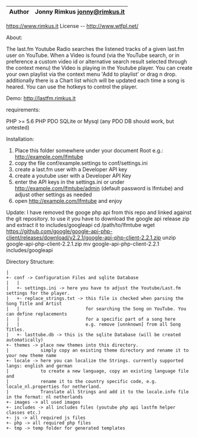 Author | Jonny Rimkus jonny@rimkus.it
------ | ----------------------------

https://www.rimkus.it
License -- http://www.wtfpl.net/



About:

The last.fm Youtube Radio searches the listened tracks of a given last.fm user on YouTube.
When a Video is found (via the YouTube search,
or in preference a custom video id or alternative search result selected through the context menu)
the Video is playing in the Youtube player.
You can create your own playlist via the context menu 'Add to playlist' or drag n drop.
additionally there is a Chart list which will be updated each time a song is heared.
You can use the hotkeys to control the player.


Demo: http://lastfm.rimkus.it


requirements:

PHP >= 5.6
PHP PDO SQLite or Mysql (any PDO DB should work, but untested)


Installation:

1. Place this folder somewhere under your document Root e.g.: http://example.com/lfmtube
2. copy the file conf/example.settings to conf/settings.ini
3. create a last.fm user with a Developer API key
4. create a youtube user with a Developer API Key
5. enter the API keys in the settings.ini or under http://example.com/lfmtube/admin 
   (default password is lfmtube) and adjust other settings as needed
6. open http://example.com/lfmtube and enjoy

Update: I have removed the googe php api from this repo and linked against the git repository.
to use it you have to download the google api release zip and extract it to includes/googleapi
cd /path/to/lfmtube
wget https://github.com/google/google-api-php-client/releases/download/v2.2.1/google-api-php-client-2.2.1.zip
unzip google-api-php-client-2.2.1.zip
mv google-api-php-client-2.2.1 includes/googleapi



Directory Structure:
```
|
+- conf -> Configuration Files and sqlite Database
|   |
|   +- settings.ini -> here you have to adjust the Youtube/Last.fm settings for the player.
|   +- replace_strings.txt -> this file is checked when parsing the Song Title and Artist 
|   |                         for searching the Song on YouTube. You can define replacements 
|   |                         for a specific part of a song here 
|   |                         e.g. remove [unnknown] from all Song Titles.
|   +- lasttube.db -> this is the sqlite Database (will be created automatically)
+- themes -> place new themes into this directory. 
|            simply copy an existing theme directory and rename it to your new theme name
+- locale -> here you can localize the Strings. currently supported langs: english and german
|            to create a new language, copy an existing language file and 
|            rename it to the country specific code, e.g. locale_nl.properties for netherland. 
|            Translate all Strings and add it to the locale.info file in the format: nl netherlands
+- images -> all used images
+- includes -> all includes files (youtube php api lastfm helper classes etc.)
+- js -> all required js files 
+- php -> all required php files
+- tmp -> temp folder for generated templates
```
